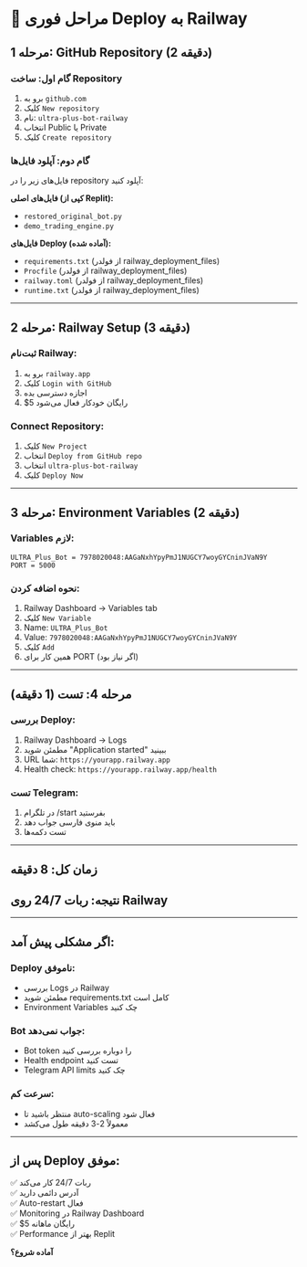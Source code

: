 # 🎯 مراحل فوری Deploy به Railway

## **مرحله 1: GitHub Repository (2 دقیقه)**

### **گام اول: ساخت Repository**
1. برو به `github.com`
2. کلیک `New repository`
3. نام: `ultra-plus-bot-railway`
4. انتخاب Public یا Private
5. کلیک `Create repository`

### **گام دوم: آپلود فایل‌ها**
فایل‌های زیر را در repository آپلود کنید:

**فایل‌های اصلی (کپی از Replit):**
- `restored_original_bot.py`
- `demo_trading_engine.py`

**فایل‌های Deploy (آماده شده):**
- `requirements.txt` (از فولدر railway_deployment_files)
- `Procfile` (از فولدر railway_deployment_files)
- `railway.toml` (از فولدر railway_deployment_files)
- `runtime.txt` (از فولدر railway_deployment_files)

---

## **مرحله 2: Railway Setup (3 دقیقه)**

### **ثبت‌نام Railway:**
1. برو به `railway.app`
2. کلیک `Login with GitHub`
3. اجازه دسترسی بده
4. $5 رایگان خودکار فعال می‌شود

### **Connect Repository:**
1. کلیک `New Project`
2. انتخاب `Deploy from GitHub repo`
3. انتخاب `ultra-plus-bot-railway`
4. کلیک `Deploy Now`

---

## **مرحله 3: Environment Variables (2 دقیقه)**

### **Variables لازم:**
```
ULTRA_Plus_Bot = 7978020048:AAGaNxhYpyPmJ1NUGCY7woyGYCninJVaN9Y
PORT = 5000
```

### **نحوه اضافه کردن:**
1. Railway Dashboard → Variables tab
2. کلیک `New Variable`
3. Name: `ULTRA_Plus_Bot`
4. Value: `7978020048:AAGaNxhYpyPmJ1NUGCY7woyGYCninJVaN9Y`
5. کلیک `Add`
6. همین کار برای PORT (اگر نیاز بود)

---

## **مرحله 4: تست (1 دقیقه)**

### **بررسی Deploy:**
1. Railway Dashboard → Logs
2. مطمئن شوید "Application started" ببینید
3. URL شما: `https://yourapp.railway.app`
4. Health check: `https://yourapp.railway.app/health`

### **تست Telegram:**
1. در تلگرام /start بفرستید
2. باید منوی فارسی جواب دهد
3. تست دکمه‌ها

---

## **زمان کل: 8 دقیقه**
## **نتیجه: ربات 24/7 روی Railway**

---

## **اگر مشکلی پیش آمد:**

### **Deploy ناموفق:**
- بررسی Logs در Railway
- مطمئن شوید requirements.txt کامل است
- Environment Variables چک کنید

### **Bot جواب نمی‌دهد:**
- Bot token را دوباره بررسی کنید
- Health endpoint تست کنید
- Telegram API limits چک کنید

### **سرعت کم:**
- منتظر باشید تا auto-scaling فعال شود
- معمولاً 2-3 دقیقه طول می‌کشد

---

## **پس از Deploy موفق:**

✅ ربات 24/7 کار می‌کند  
✅ آدرس دائمی دارید  
✅ Auto-restart فعال  
✅ Monitoring در Railway Dashboard  
✅ $5 رایگان ماهانه  
✅ Performance بهتر از Replit  

**آماده شروع؟**
